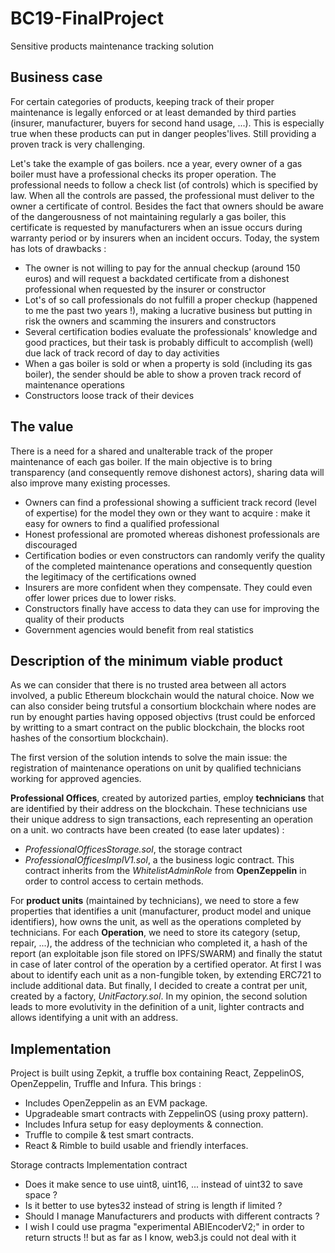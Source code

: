 # BC19-FinalProject
Sensitive products maintenance tracking solution

## Business case
For certain categories of products, keeping track of their proper maintenance is legally enforced or at least demanded by third parties (insurer, manufacturer, buyers for second hand usage, ...). This is especially true when these products can put in danger peoples'lives. Still providing a proven track is very challenging.

Let's take the example of gas boilers. nce a year, every owner of a gas boiler must have a professional checks its proper operation. The professional needs to follow a check list (of controls) which is specified by law. When all the controls are passed, the professional must deliver to the owner a certificate of control. Besides the fact that owners should be aware of the dangerousness of not maintaining regularly a gas boiler, this certificate is requested by manufacturers when an issue occurs during warranty period or by insurers when an incident occurs. Today, the system has lots of drawbacks  :
* The owner is not willing to pay for the annual checkup (around 150 euros) and will request a backdated certificate from a dishonest professional when requested by the insurer or constructor
* Lot's of so call professionals do not fulfill a proper checkup (happened to me the past two years !), making a lucrative business but putting in risk the owners and scamming the insurers and constructors
* Several certification bodies evaluate the professionals' knowledge and good practices, but their task is probably difficult to accomplish (well) due lack of track record of day to day activities
* When a gas boiler is sold or when a property is sold (including its gas boiler), the sender should be able to show a proven track record of maintenance operations
* Constructors loose track of their devices

## The value
There is a need for a shared and unalterable track of the proper maintenance of each gas boiler. If the main objective is to bring transparency (and consequently remove dishonest actors), sharing data will also improve many existing processes.
* Owners can find a professional showing a sufficient track record (level of expertise) for the model they own or they want to acquire : make it easy for owners to find a qualified professional
* Honest professional are promoted whereas dishonest professionals are discouraged
* Certification bodies or even constructors can randomly verify the quality of the completed maintenance operations and consequently question the legitimacy of the certifications owned
* Insurers are more confident when they compensate. They could even offer lower prices due to lower risks.
* Constructors finally have access to data they can use for improving the quality of their products
* Government agencies would benefit from real statistics

## Description of the minimum viable product
As we can consider that there is no trusted area between all actors involved, a public Ethereum blockchain would the natural choice. Now we can also consider being trutsful a consortium blockchain where nodes are run by enought parties having opposed objectivs (trust could be enforced by writting to a smart contract on the public blockchain, the blocks root hashes of the consortium blockchain).

The first version of the solution intends to solve the main issue: the registration of maintenance operations on unit by qualified technicians working for approved agencies. 

 **Professional Offices**, created by autorized parties, employ **technicians** that are identified by their address on the blockchain. These technicians use their unique address to sign transactions, each representing an operation on a unit. 
 wo contracts have been created (to ease later updates) :
* *ProfessionalOfficesStorage.sol*, the storage contract
* *ProfessionalOfficesImplV1.sol*, a the business logic contract. This contract inherits from the *WhitelistAdminRole* from **OpenZeppelin** in order to control access to certain methods.

For **product units** (maintained by technicians), we need to store a few properties that identifies a unit (manufacturer, product model and unique identifiers), how owns the unit, as well as the operations completed by technicians. For each **Operation**, we need to store its category (setup, repair, ...), the address of the technician who completed it, a hash of the report (an exploitable json file stored on IPFS/SWARM) and finally the statut in case of later control of the operation by a certified operator.
At first I was about to identify each unit as a non-fungible token, by extending ERC721 to include additional data. But finally, I decided to create a contrat per unit, created by a factory, *UnitFactory.sol*. In my opinion, the second solution leads to more evolutivity in the definition of a unit, lighter contracts and allows identifying a unit with an address.

## Implementation

Project is built using Zepkit, a truffle box containing React, ZeppelinOS, OpenZeppelin, Truffle and Infura.
This brings :
- Includes OpenZeppelin as an EVM package.
- Upgradeable smart contracts with ZeppelinOS (using proxy pattern).
- Includes Infura setup for easy deployments & connection.
- Truffle to compile & test smart contracts.
- React &  Rimble to build usable and friendly interfaces.


Storage contracts
Implementation contract


- Does it make sence to use uint8, uint16, ... instead of uint32 to save space ?
- Is it better to use bytes32 instead of string is length if limited ?
- Should I manage Manufacturers and products with different contracts ? 
- I wish I could use pragma "experimental ABIEncoderV2;" in order to return structs !! but as far as I know, web3.js could not deal with it




